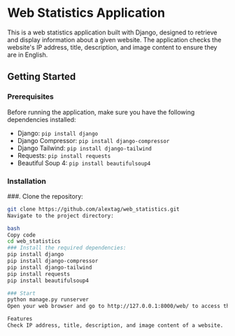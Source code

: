 # Web Statistics Application

This is a web statistics application built with Django, designed to retrieve and display information about a given website. The application checks the website's IP address, title, description, and image content to ensure they are in English.

## Getting Started

### Prerequisites

Before running the application, make sure you have the following dependencies installed:

- Django: `pip install django`
- Django Compressor: `pip install django-compressor`
- Django Tailwind: `pip install django-tailwind`
- Requests: `pip install requests`
- Beautiful Soup 4: `pip install beautifulsoup4`

### Installation

###. Clone the repository:

   ```bash
   git clone https://github.com/alextag/web_statistics.git
Navigate to the project directory:

bash
Copy code
cd web_statistics
### Install the required dependencies:
pip install django
pip install django-compressor
pip install django-tailwind
pip install requests
pip install beautifulsoup4

### Start
python manage.py runserver
Open your web browser and go to http://127.0.0.1:8000/web/ to access the web statistics application.

Features
Check IP address, title, description, and image content of a website.
